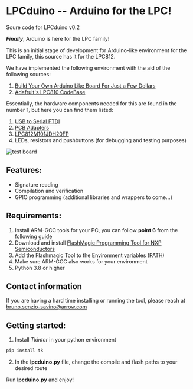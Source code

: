 # LPCduino -- Arduino for the LPC!
Soure code for LPCduino v0.2

***Finally***, Arduino is here for the LPC family!

This is an initial stage of development for Arduino-like environment for the LPC family, this source has it for the LPC812.

We have implemented the following environment with the aid of the following sources:

1. [Build Your Own Arduino Like Board For Just a Few Dollars](https://www.youtube.com/watch?v=4PMj8LfR2m8)
2. [Adafruit's LPC810 CodeBase](https://github.com/microbuilder/LPC810_CodeBase)

Essentially, the hardware components needed for this are found in the number 1, but here you can find them listed:

1. [USB to Serial FTDI](https://www.amazon.com.mx/dp/B00IJXZQ7C?tag=aamx88-20&keywords=fdti&geniuslink=true)
2. [PCB Adapters](https://www.amazon.com.mx/piezas-7value-placa-TSSOP-SOT23/dp/B09P174D5X/ref=sr_1_1?geniuslink=true&keywords=SOP+to+DIP&qid=1653582388&sr=8-1)
3. [LPC812M101JDH20FP](https://www.mouser.com/ProductDetail/NXP-Semiconductors/LPC812M101JDH20FP?qs=WQO6Kzcwo2GnIeUM20H1Mw%3D%3D)
4. LEDs, resistors and pushbuttons (for debugging and testing purposes)

![test board](https://github.com/BrunoSenzioSavinoArrow/lpcduino/blob/main/images/board.png "Test Setup Example")

## Features:

- Signature reading
- Compilation and verification
- GPIO programming (additional libraries and wrappers to come...)

## Requirements:

1. Install ARM-GCC tools for your PC, you can follow **point 6** from the following [guide](https://github.com/BrunoSenzioSavinoArrow/lpcduino/blob/main/Getting%20Started%20with%20MCUXpresso%20SDK.pdf)
2. Download and install [FlashMagic Programming Tool for NXP Semiconductors](https://www.flashmagictool.com/download.html)
3. Add the Flashmagic Tool to the Environment variables (PATH)
4. Make sure ARM-GCC also works for your environment
5. Python 3.8 or higher

## Contact information

If you are having a hard time installing or running the tool, please reach at bruno.senzio-savino@arrow.com
## Getting started:

1. Install *Tkinter* in your python environment
```python
pip install tk
```
2. In the **lpcduino.py** file, change the compile and flash paths to your desired route

Run **lpcduino.py** and enjoy!
